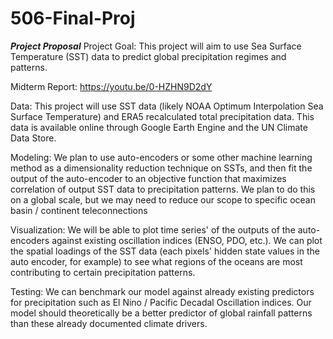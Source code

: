 # 506-Final-Proj
***Project Proposal***
Project Goal:
This project will aim to use Sea Surface Temperature (SST) data to predict global precipitation regimes and patterns.

Midterm Report:
https://youtu.be/0-HZHN9D2dY

Data:
This project will use SST data (likely NOAA Optimum Interpolation Sea Surface Temperature) and ERA5 recalculated total precipitation data. This data is available online through Google Earth Engine and the UN Climate Data Store. 

Modeling:
We plan to use auto-encoders or some other machine learning method as a dimensionality reduction technique on SSTs, and then fit the output of the auto-encoder to an objective function that maximizes correlation of output SST data to precipitation patterns. We plan to do this on a global scale, but we may need to reduce our scope to specific ocean basin / continent teleconnections

Visualization:
We will be able to plot time series' of the outputs of the auto-encoders against existing oscillation indices (ENSO, PDO, etc.). We can plot the spatial loadings of the SST data (each pixels' hidden state values in the auto encoder, for example) to see what regions of the oceans are most contributing to certain precipitation patterns. 

Testing:
We can benchmark our model against already existing predictors for precipitation such as El Nino / Pacific Decadal Oscillation indices. Our model should theoretically be a better predictor of global rainfall patterns than these already documented climate drivers.
